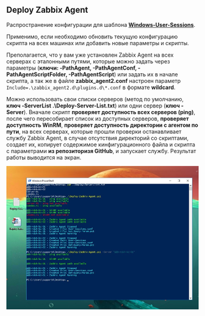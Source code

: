## Deploy Zabbix Agent

Распространение конфигурации для шаблона **[Windows-User-Sessions](https://github.com/Lifailon/Windows-User-Sessions)**.

Применимо, если необходимо обновить текущую конфигурацию скрипта на всех машинах или добавить новые параметры и скрипты.

Преполагается, что у вам уже установлен Zabbix Agent на всех серверах с эталонными путями, которые можно задать через параметры (**ключи: -PathAgent, -PathAgentConf, -PathAgentScriptFolder, -PathAgentScript**) или задать их в начале скрипта, а так же в файле **zabbix_agent2.conf** настроен параметр `Include=.\zabbix_agent2.d\plugins.d\*.conf` в формате **wildcard**.

Можно использовать свои списки серверов (метод по умолчанию, **ключ -ServerList .\Deploy-Server-List.txt**) или одни сервер (**ключ -Server**). Вначале скрипт **проверяет доступность всех серверов (ping)**, после чего пересобирает список из доступных серверов, **проверяет доступность WinRM**, **проверяет доступность директории с агентом по пути**, на всех серверах, которые прошли проверки останавливает службу Zabbix Agent, в случае отсутствия директорий со скриптами, создает их, копирует содержимое кинфигурационного файла и скрипта с параметрами **из репозиторизя GitHub**, и запускает службу. Результат работы выводится на экран.

![Image alt](https://github.com/Lifailon/Deploy-Zabbix-Agent/blob/rsa/Example.jpg)
